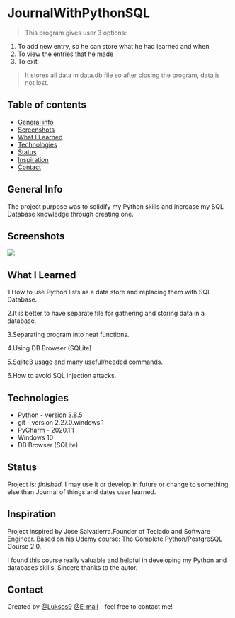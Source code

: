 # JournalWithPythonSQL 
> This program gives user 3 options: 
1) To add new entry, so he can store what he had learned and when
2) To view the entries that he made
3) To exit

> It stores all data in data.db file so after closing the program, data is not lost.

## Table of contents
* [General info](#general-info)
* [Screenshots](#screenshots)
* [What I Learned](#what-i-learned)
* [Technologies](#technologies)
* [Status](#status)
* [Inspiration](#inspiration)
* [Contact](#contact)


## General Info

The project purpose was to solidify my Python skills and increase my SQL Database knowledge through creating one.

## Screenshots
![](./imgages/menu.png)

## What I Learned

1.How to use Python lists as a data store and replacing them with SQL Database.

2.It is better to have separate file for gathering and storing data in a database.

3.Separating program into neat functions.

4.Using DB Browser (SQLite)

5.Sqlite3 usage and many useful/needed commands.

6.How to avoid SQL injection attacks.

## Technologies
* Python  - version 3.8.5
* git     - version 2.27.0.windows.1
* PyCharm - 2020.1.1
* Windows 10
* DB Browser (SQLite)

## Status
Project is: _finished_. 
I may use it or develop in future or change to something else than Journal of things and dates user learned.

## Inspiration
Project inspired by Jose Salvatierra.Founder of Teclado and Software Engineer.
Based on his Udemy course: The Complete Python/PostgreSQL Course 2.0.

I found this course really valuable and helpful in developing my Python and databases skills. Sincere thanks to the autor.

## Contact
Created by [@Luksos9](https://github.com/Luksos9) [@E-mail](lukaszszumilas.9@wp.pl) - feel free to contact me!

